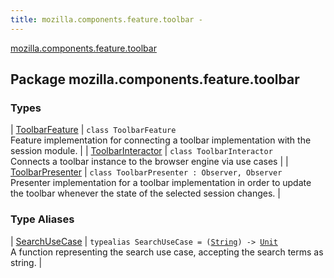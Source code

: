 ```yaml
---
title: mozilla.components.feature.toolbar - 
---
```


[mozilla.components.feature.toolbar](./index.html)

## Package mozilla.components.feature.toolbar

### Types

| [ToolbarFeature](-toolbar-feature/index.html) | `class ToolbarFeature`<br>Feature implementation for connecting a toolbar implementation with the session module. |
| [ToolbarInteractor](-toolbar-interactor/index.html) | `class ToolbarInteractor`<br>Connects a toolbar instance to the browser engine via use cases |
| [ToolbarPresenter](-toolbar-presenter/index.html) | `class ToolbarPresenter : Observer, Observer`<br>Presenter implementation for a toolbar implementation in order to update the toolbar whenever the state of the selected session changes. |

### Type Aliases

| [SearchUseCase](-search-use-case.html) | `typealias SearchUseCase = (`[`String`](https://kotlinlang.org/api/latest/jvm/stdlib/kotlin/-string/index.html)`) -> `[`Unit`](https://kotlinlang.org/api/latest/jvm/stdlib/kotlin/-unit/index.html)<br>A function representing the search use case, accepting the search terms as string. |

